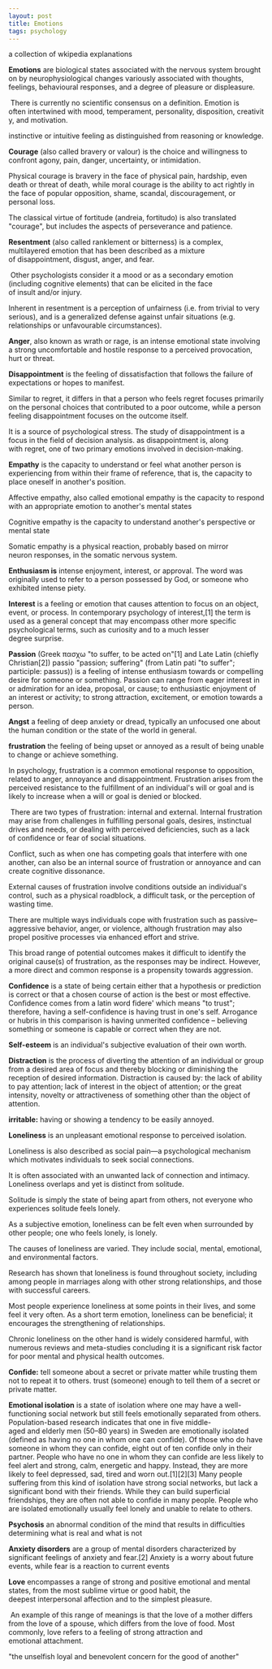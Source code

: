 ```yaml
---
layout: post
title: Emotions
tags: psychology  
---
```


a collection of wkipedia explanations 

**Emotions** are biological states associated with the nervous system brought on by neurophysiological changes variously associated with thoughts, feelings, behavioural responses, and a degree of pleasure or displeasure.

 There is currently no scientific consensus on a definition. Emotion is often intertwined with mood, temperament, personality, disposition, creativity, and motivation.

instinctive or intuitive feeling as distinguished from reasoning or knowledge.



**Courage** (also called bravery or valour) is the choice and willingness to confront agony, pain, danger, uncertainty, or intimidation. 

Physical courage is bravery in the face of physical pain, hardship, even death or threat of death, while moral courage is the ability to act rightly in the face of popular opposition, shame, scandal, discouragement, or personal loss.

The classical virtue of fortitude (andreia, fortitudo) is also translated "courage", but includes the aspects of perseverance and patience.



**Resentment** (also called ranklement or bitterness) is a complex, multilayered emotion that has been described as a mixture of disappointment, disgust, anger, and fear.

 Other psychologists consider it a mood or as a secondary emotion (including cognitive elements) that can be elicited in the face of insult and/or injury.


Inherent in resentment is a perception of unfairness (i.e. from trivial to very serious), and is a generalized defense against unfair situations (e.g. relationships or unfavourable circumstances).


**Anger**, also known as wrath or rage, is an intense emotional state involving a strong uncomfortable and hostile response to a perceived provocation, hurt or threat.


**Disappointment** is the feeling of dissatisfaction that follows the failure of expectations or hopes to manifest. 

Similar to regret, it differs in that a person who feels regret focuses primarily on the personal choices that contributed to a poor outcome, while a person feeling disappointment focuses on the outcome itself.

It is a source of psychological stress. The study of disappointment is a focus in the field of decision analysis. as disappointment is, along with regret, one of two primary emotions involved in decision-making.



**Empathy** is the capacity to understand or feel what another person is experiencing from within their frame of reference, that is, the capacity to place oneself in another's position.

Affective empathy, also called emotional empathy is the capacity to respond with an appropriate emotion to another's mental states

Cognitive empathy is the capacity to understand another's perspective or mental state

Somatic empathy is a physical reaction, probably based on mirror neuron responses, in the somatic nervous system.



**Enthusiasm is** intense enjoyment, interest, or approval. The word was originally used to refer to a person possessed by God, or someone who exhibited intense piety.

**Interest** is a feeling or emotion that causes attention to focus on an object, event, or process. In contemporary psychology of interest,[1] the term is used as a general concept that may encompass other more specific psychological terms, such as curiosity and to a much lesser degree surprise.


**Passion** (Greek πασχω "to suffer, to be acted on"[1] and Late Latin (chiefly Christian[2]) passio "passion; suffering" (from Latin pati "to suffer"; participle: passus)) is a feeling of intense enthusiasm towards or compelling desire for someone or something. Passion can range from eager interest in or admiration for an idea, proposal, or cause; to enthusiastic enjoyment of an interest or activity; to strong attraction, excitement, or emotion towards a person.


**Angst** a feeling of deep anxiety or dread, typically an unfocused one about the human condition or the state of the world in general.

**frustration** the feeling of being upset or annoyed as a result of being unable to change or achieve something.

In psychology, frustration is a common emotional response to opposition, related to anger, annoyance and disappointment. Frustration arises from the perceived resistance to the fulfillment of an individual's will or goal and is likely to increase when a will or goal is denied or blocked.

 There are two types of frustration: internal and external. Internal frustration may arise from challenges in fulfilling personal goals, desires, instinctual drives and needs, or dealing with perceived deficiencies, such as a lack of confidence or fear of social situations. 

Conflict, such as when one has competing goals that interfere with one another, can also be an internal source of frustration or annoyance and can create cognitive dissonance. 

External causes of frustration involve conditions outside an individual's control, such as a physical roadblock, a difficult task, or the perception of wasting time.

There are multiple ways individuals cope with frustration such as passive–aggressive behavior, anger, or violence, although frustration may also propel positive processes via enhanced effort and strive.

This broad range of potential outcomes makes it difficult to identify the original cause(s) of frustration, as the responses may be indirect. However, a more direct and common response is a propensity towards aggression.


**Confidence** is a state of being certain either that a hypothesis or prediction is correct or that a chosen course of action is the best or most effective. Confidence comes from a latin word fidere' which means "to trust"; therefore, having a self-confidence is having trust in one's self. Arrogance or hubris in this comparison is having unmerited confidence – believing something or someone is capable or correct when they are not. 


**Self-esteem** is an individual's subjective evaluation of their own worth.


**Distraction** is the process of diverting the attention of an individual or group from a desired area of focus and thereby blocking or diminishing the reception of desired information. Distraction is caused by: the lack of ability to pay attention; lack of interest in the object of attention; or the great intensity, novelty or attractiveness of something other than the object of attention.

**irritable:** having or showing a tendency to be easily annoyed.


**Loneliness** is an unpleasant emotional response to perceived isolation. 

Loneliness is also described as social pain—a psychological mechanism which motivates individuals to seek social connections. 

It is often associated with an unwanted lack of connection and intimacy. Loneliness overlaps and yet is distinct from solitude. 

Solitude is simply the state of being apart from others, not everyone who experiences solitude feels lonely. 

As a subjective emotion, loneliness can be felt even when surrounded by other people; one who feels lonely, is lonely. 

The causes of loneliness are varied. They include social, mental, emotional, and environmental factors.


Research has shown that loneliness is found throughout society, including among people in marriages along with other strong relationships, and those with successful careers. 

Most people experience loneliness at some points in their lives, and some feel it very often. As a short term emotion, loneliness can be beneficial; it encourages the strengthening of relationships.

 Chronic loneliness on the other hand is widely considered harmful, with numerous reviews and meta-studies concluding it is a significant risk factor for poor mental and physical health outcomes.



**Confide:** tell someone about a secret or private matter while trusting them not to repeat it to others.
trust (someone) enough to tell them of a secret or private matter.


**Emotional isolation** is a state of isolation where one may have a well-functioning social network but still feels emotionally separated from others.
Population-based research indicates that one in five middle-aged and elderly men (50–80 years) in Sweden are emotionally isolated (defined as having no one in whom one can confide). Of those who do have someone in whom they can confide, eight out of ten confide only in their partner. People who have no one in whom they can confide are less likely to feel alert and strong, calm, energetic and happy. Instead, they are more likely to feel depressed, sad, tired and worn out.[1][2][3] Many people suffering from this kind of isolation have strong social networks, but lack a significant bond with their friends. While they can build superficial friendships, they are often not able to confide in many people. People who are isolated emotionally usually feel lonely and unable to relate to others.


**Psychosis** an abnormal condition of the mind that results in difficulties determining what is real and what is not


**Anxiety disorders** are a group of mental disorders characterized by significant feelings of anxiety and fear.[2] Anxiety is a worry about future events, while fear is a reaction to current events


**Love** encompasses a range of strong and positive emotional and mental states, from the most sublime virtue or good habit, the deepest interpersonal affection and to the simplest pleasure.

 An example of this range of meanings is that the love of a mother differs from the love of a spouse, which differs from the love of food. Most commonly, love refers to a feeling of strong attraction and emotional attachment.

"the unselfish loyal and benevolent concern for the good of another"

